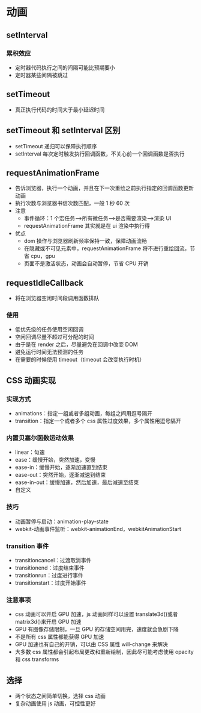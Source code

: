 # 动画

## setInterval

### 累积效应

- 定时器代码执行之间的间隔可能比预期要小
- 定时器某些间隔被跳过

## setTimeout

- 真正执行代码的时间大于最小延迟时间

## setTimeout 和 setInterval 区别

- setTimeout 递归可以保障执行顺序
- setInterval 每次定时触发执行回调函数，不关心前一个回调函数是否执行

## requestAnimationFrame

- 告诉浏览器，执行一个动画，并且在下一次重绘之前执行指定的回调函数更新动画
- 执行次数与浏览器书信次数匹配，一般 1 秒 60 次
- 注意
  - 事件循环：1 个宏任务-->所有微任务-->是否需要渲染-->渲染 UI
  - requestAnimationFrame 其实就是在 ui 渲染中执行得
- 优点
  - dom 操作与浏览器刷新频率保持一致，保障动画流畅
  - 在隐藏或不可见元素中，requestAnimationFrame 将不进行重绘回流，节省 cpu，gpu
  - 页面不是激活状态，动画会自动暂停，节省 CPU 开销

## requestIdleCallback

- 将在浏览器空闲时间段调用函数排队

### 使用

- 低优先级的任务使用空闲回调
- 空闲回调尽量不超过可分配的时间
- 由于是在 render 之后，尽量避免在回调中改变 DOM
- 避免运行时间无法预测的任务
- 在需要的时候使用 timeout（timeout 会改变执行时机）

## CSS 动画实现

### 实现方式

- animations：指定一组或者多组动画，每组之间用逗号隔开
- transition：指定一个或者多个 css 属性过度效果，多个属性用逗号隔开

### 内置贝塞尔函数运动效果

- linear：匀速
- ease：缓慢开始，突然加速，变慢
- ease-in：缓慢开始，逐渐加速直到结束
- ease-out：突然开始，逐渐减速到结束
- ease-in-out：缓慢加速，然后加速，最后减速至结束
- 自定义

### 技巧

- 动画暂停与启动：animation-play-state
- webkit-动画事件监听：webkit-animationEnd，webkitAnimationStart

### transition 事件

- transitioncancel：过渡取消事件
- transitionend：过度结束事件
- transitionrun：过度进行事件
- transitionstart：过度开始事件

### 注意事项

- css 动画可以开启 GPU 加速，js 动画同样可以设置 translate3d()或者 matrix3d()来开启 GPU 加速
- GPU 有图像存储限制，一旦 GPU 的存储空间用完，速度就会急剧下降
- 不是所有 css 属性都能获得 GPU 加速
- GPU 加速也有自己的开销，可以由 CSS 属性 will-change 来解决
- 大多数 css 属性都会引起布局更改和重新绘制，因此尽可能考虑使用 opacity 和 css transforms

## 选择

- 两个状态之间简单切换，选择 css 动画
- 复杂动画使用 js 动画，可控性更好
